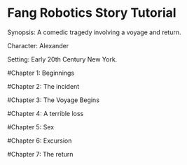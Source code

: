 Fang Robotics Story Tutorial
===========================

Synopsis:
A comedic tragedy involving a voyage and return.

Character:
Alexander

Setting:
Early 20th Century New York.

#Chapter 1: Beginnings


#Chapter 2: The incident

#Chapter 3: The Voyage Begins

#Chapter 4: A terrible loss

#Chapter 5: Sex

#Chapter 6: Excursion

#Chapter 7: The return
